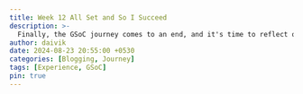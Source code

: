 ```yaml
---
title: Week 12 All Set and So I Succeed
description: >-
  Finally, the GSoC journey comes to an end, and it's time to reflect on the incredible learning experience and the journey ahead.
author: daivik
date: 2024-08-23 20:55:00 +0530
categories: [Blogging, Journey]
tags: [Experience, GSoC]
pin: true
---
```

